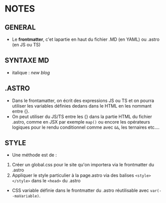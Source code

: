# NOTES

## GENERAL
- Le **frontmatter**, c'et lapartie en haut du fichier .MD (en YAML) ou .astro (en JS ou TS) 

## SYNTAXE MD
- italique : _new blog_

## .ASTRO
- Dans le frontamatter, on écrit des expressions JS ou TS et on pourra utiliser les variables définies dedans dans le HTML en les nommant entre {}.
- On peut utiliser du JS/TS entre les {} dans la partie HTML du fichier .astro, comme en JSX par exemple `map()` ou encore les opérateurs logiques pour le rendu conditionnel comme avec `&&`, les ternaires etc....

## STYLE
- Une méthode est de :
1. Créer un global.css pour le site qu'on importera via le frontmatter du .astro
2. Appliquer le style particulier à la page.astro via des balises `<style></style>` dans le `<head>` du .astro
- CSS variable définie dans le frontmatter du .astro réutilisable avec `var(--maVariable)`.


